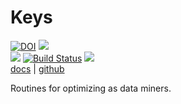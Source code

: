 # Keys

<a href="https://zenodo.org/badge/latestdoi/318809834"><img src="https://zenodo.org/badge/318809834.svg" alt="DOI"></a>
![](https://img.shields.io/badge/language-lua,bash-orange)     
![](https://img.shields.io/badge/purpose-ai%20,%20se-blueviolet)
[![Build Status](https://travis-ci.com/timm/keys.svg?branch=main)](https://travis-ci.com/timm/keys)
[![](https://img.shields.io/badge/license-mit-lightgrey)](http://github.com/timm/keys/blob/main/LICENSE.md)    
[docs](http://menzies.us/keys/index.html) | [github](http://github.com/timm/keys/blob/main/README.md)



Routines for optimizing as data miners.
